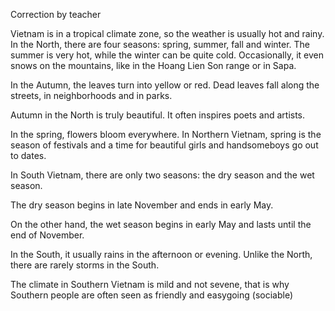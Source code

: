 

Correction by teacher

Vietnam is in a tropical climate zone, so the weather is usually hot and rainy. In the North, there are four seasons: spring, summer, fall and winter. The summer is very hot, while the winter can be quite cold. Occasionally, it even snows on the mountains, like in the Hoang Lien Son range or in Sapa.

In the Autumn, the leaves turn into yellow or red. Dead leaves fall along the streets, in neighborhoods and in parks.

Autumn in the North is truly beautiful. It often inspires poets and artists.

In the spring, flowers bloom everywhere. In Northern Vietnam, spring is the season of festivals and a time for beautiful girls and handsomeboys go out to dates.

In South Vietnam, there are only two seasons: the dry season and the wet season.

The dry season begins in late November and ends in early May.

On the other hand, the wet season begins in early May and lasts until the end of November.

In the South, it usually rains in the afternoon or evening. Unlike the North, there are rarely storms in the South.

The climate in Southern Vietnam is mild and not sevene, that is why Southern people are often seen as friendly and easygoing (sociable)

